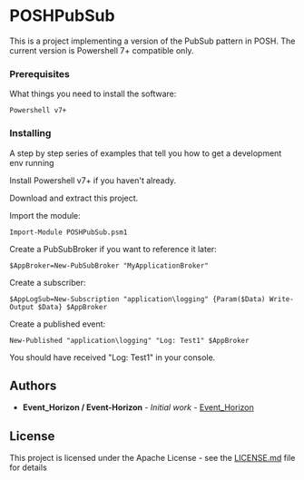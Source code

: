# POSHPubSub

This is a project implementing a version of the PubSub pattern in POSH. The current version is Powershell 7+ compatible only.

### Prerequisites

What things you need to install the software:

```
Powershell v7+
```

### Installing

A step by step series of examples that tell you how to get a development env running

Install Powershell v7+ if you haven't already.

Download and extract this project.

Import the module:

```
Import-Module POSHPubSub.psm1
```

Create a PubSubBroker if you want to reference it later:

```
$AppBroker=New-PubSubBroker "MyApplicationBroker"
```

Create a subscriber:

```
$AppLogSub=New-Subscription "application\logging" {Param($Data) Write-Output $Data} $AppBroker
```

Create a published event:

```
New-Published "application\logging" "Log: Test1" $AppBroker
```

You should have received "Log: Test1" in your console.

## Authors

* **Event_Horizon / Event-Horizon** - *Initial work* - [Event_Horizon](https://github.com/Event_Horizon)

## License

This project is licensed under the Apache License - see the [LICENSE.md](LICENSE.md) file for details